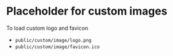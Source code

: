Placeholder for custom images
=============================

To load custom logo and favicon
* `public/custom/image/logo.png`
* `public/custom/image/favicon.ico`
